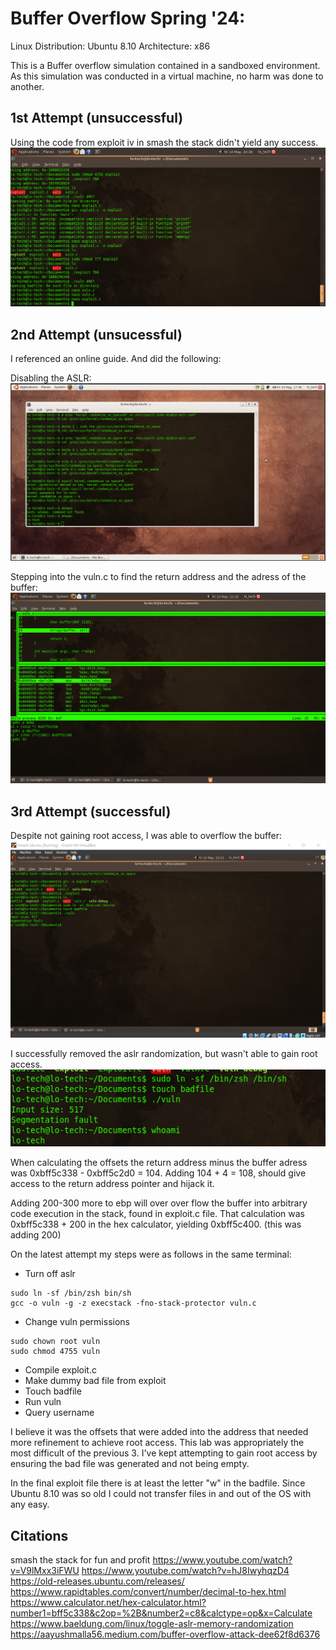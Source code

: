 # Buffer Overflow Spring '24:

Linux Distribution:	Ubuntu 8.10
Architecture:		x86

This is a Buffer overflow simulation contained in a sandboxed environment.  As this simulation was conducted in a virtual machine,
no harm was done to another.  

## 1st Attempt (unsuccessful)
Using the code from exploit iv in smash the stack didn't yield any success.
![first_attempt](not_work.png)

## 2nd Attempt (unsucessful)
I referenced an online guide.  And did the following:

Disabling the ASLR:
![disable](disable_aslr.png)

Stepping into the vuln.c to find the return address and the adress of the buffer:
![stepping](step_in_gdb.png)

## 3rd Attempt (successful)
Despite not gaining root access, I was able to overflow the buffer:
![overflow](seg_fault.png)

I successfully removed the aslr randomization, but wasn't able to gain root access.
![root](no_root.png)


When calculating the offsets the return address minus the buffer adress was 0xbff5c338 - 0xbff5c2d0 = 104.
Adding 104 + 4 = 108, should give access to the return address pointer and hijack it.

Adding 200-300 more to ebp will over over flow the buffer into arbitrary code execution in the stack, found in exploit.c file.
That calculation was 0xbff5c338 + 200 in the hex calculator, yielding 0xbff5c400.  (this was adding 200)

On the latest attempt my steps were as follows in the same terminal:
- Turn off aslr
```
sudo ln -sf /bin/zsh bin/sh
gcc -o vuln -g -z execstack -fno-stack-protector vuln.c
```
- Change vuln permissions

```
sudo chown root vuln
sudo chmod 4755 vuln
```

- Compile exploit.c
- Make dummy bad file from exploit
- Touch badfile
- Run vuln
- Query username

I believe it was the offsets that were added into the address that needed more refinement to achieve root access.  This lab was appropriately the most difficult of the previous 3.  I've kept attempting to gain root access by ensuring the bad file was generated and not being empty.

In the final exploit file there is at least the letter "w" in the badfile. Since Ubuntu 8.10 was so old I could not transfer files in and out of the OS with any easy.


## Citations
smash the stack for fun and profit
https://www.youtube.com/watch?v=V9lMxx3iFWU
https://www.youtube.com/watch?v=hJ8IwyhqzD4
https://old-releases.ubuntu.com/releases/
https://www.rapidtables.com/convert/number/decimal-to-hex.html
https://www.calculator.net/hex-calculator.html?number1=bff5c338&c2op=%2B&number2=c8&calctype=op&x=Calculate
https://www.baeldung.com/linux/toggle-aslr-memory-randomization
https://aayushmalla56.medium.com/buffer-overflow-attack-dee62f8d6376
